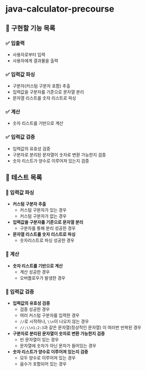 # java-calculator-precourse

## 🎯 구현할 기능 목록

### ✅ 입출력

- 사용자로부터 입력
- 사용자에게 결과물을 출력

### ✅ 입력값 파싱

- 구분자(커스텀 구분자 포함) 추출
- 입력값을 구분자를 기준으로 문자열 분리
- 문자열 리스트를 숫자 리스트로 파싱

### ✅ 계산

- 숫자 리스트를 기반으로 계산

### ✅ 입력값 검증

- 입력값의 유효성 검증
- 구분자로 분리된 문자열이 숫자로 변환 가능한지 검증
- 숫자 리스트가 양수로 이루어져 있는지 검증

## 🚨 테스트 목록

### 🔎 입력값 파싱

- **커스텀 구분자 추출**
    - 커스텀 구분자가 있는 경우
    - 커스텀 구분자가 없는 경우
- **입력값을 구분자를 기준으로 문자열 분리**
    - 구분자를 통해 분리 성공한 경우
- **문자열 리스트를 숫자 리스트로 파싱**
    - 숫자리스트로 파싱 성공한 경우

### 🔎 계산

- **숫자 리스트를 기반으로 계산**
    - 계산 성공한 경우
    - 오버플로우가 발생한 경우

### 🔎 입력값 검증

- **입력값의 유효성 검증**
    - 검증 성공한 경우
    - 여러 커스텀 구분자를 입력한 경우
    - `//`로 시작하나, `\\n`이 나오지 않는 경우
    - `//;\\n1;2:3`과 같은 문자열(정상적인 문자열) 이 여러번 반복된 경우
- **구분자로 분리된 문자열이 숫자로 변환 가능한지 검증**
    - 빈 문자열이 있는 경우
    - 문자열에 숫자가 아닌 문자가 들어있는 경우
- **숫자 리스트가 양수로 이루어져 있는지 검증**
    - 모두 양수로 이루어져 있는 경우
    - 음수가 포함되어 있는 경우
